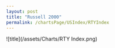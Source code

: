 ```yaml
---
layout: post
title: "Russell 2000"
permalink: /chartsPage/USIndex/RTYIndex
---
```


![title](/assets/Charts/RTY Index.png)

